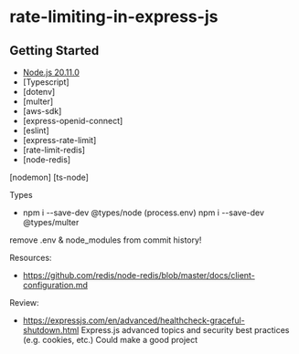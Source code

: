 # rate-limiting-in-express-js

## Getting Started

- [Node.js 20.11.0]()
- [Typescript]
- [dotenv]
- [multer]
- [aws-sdk]
- [express-openid-connect]
- [eslint]
- [express-rate-limit]
- [rate-limit-redis]
- [node-redis]

[nodemon]
[ts-node]

Types

- npm i --save-dev @types/node (process.env)
  npm i --save-dev @types/multer


remove .env & node_modules from commit history!


Resources:
- https://github.com/redis/node-redis/blob/master/docs/client-configuration.md


Review:
- https://expressjs.com/en/advanced/healthcheck-graceful-shutdown.html
Express.js advanced topics and security best practices (e.g. cookies, etc.)
Could make a good project

